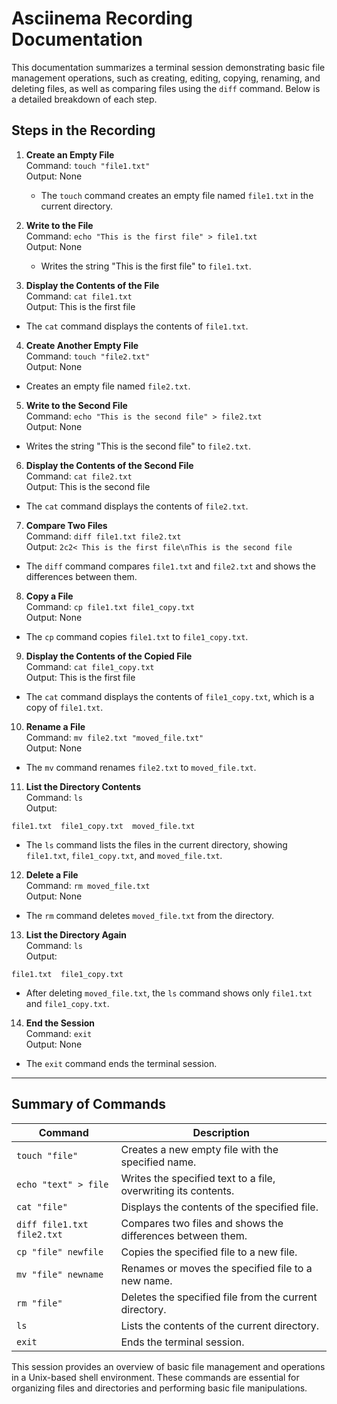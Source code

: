 # Asciinema Recording Documentation

This documentation summarizes a terminal session demonstrating basic file management operations, such as creating, editing, copying, renaming, and deleting files, as well as comparing files using the `diff` command. Below is a detailed breakdown of each step.

## Steps in the Recording

1. **Create an Empty File**  
   Command: `touch "file1.txt"`  
   Output: None  
   - The `touch` command creates an empty file named `file1.txt` in the current directory.

2. **Write to the File**  
   Command: `echo "This is the first file" > file1.txt`  
   Output: None  
   - Writes the string "This is the first file" to `file1.txt`.

3. **Display the Contents of the File**  
   Command: `cat file1.txt`  
   Output:  This is the first file
- The `cat` command displays the contents of `file1.txt`.

4. **Create Another Empty File**  
Command: `touch "file2.txt"`  
Output: None  
- Creates an empty file named `file2.txt`.

5. **Write to the Second File**  
Command: `echo "This is the second file" > file2.txt`  
Output: None  
- Writes the string "This is the second file" to `file2.txt`.

6. **Display the Contents of the Second File**  
Command: `cat file2.txt`  
Output:  This is the second file
- The `cat` command displays the contents of `file2.txt`.

7. **Compare Two Files**  
Command: `diff file1.txt file2.txt`  
Output:  `2c2< This is the first file\nThis is the second file`
- The `diff` command compares `file1.txt` and `file2.txt` and shows the differences between them.

8. **Copy a File**  
Command: `cp file1.txt file1_copy.txt`  
Output: None  
- The `cp` command copies `file1.txt` to `file1_copy.txt`.

9. **Display the Contents of the Copied File**  
Command: `cat file1_copy.txt`  
Output: This is the first file

- The `cat` command displays the contents of `file1_copy.txt`, which is a copy of `file1.txt`.

10. **Rename a File**  
 Command: `mv file2.txt "moved_file.txt"`  
 Output: None  
 - The `mv` command renames `file2.txt` to `moved_file.txt`.

11. **List the Directory Contents**  
 Command: `ls`  
 Output:  
 ```
 file1.txt  file1_copy.txt  moved_file.txt
 ```
 - The `ls` command lists the files in the current directory, showing `file1.txt`, `file1_copy.txt`, and `moved_file.txt`.

12. **Delete a File**  
 Command: `rm moved_file.txt`  
 Output: None  
 - The `rm` command deletes `moved_file.txt` from the directory.

13. **List the Directory Again**  
 Command: `ls`  
 Output:  
 ```
 file1.txt  file1_copy.txt
 ```
 - After deleting `moved_file.txt`, the `ls` command shows only `file1.txt` and `file1_copy.txt`.

14. **End the Session**  
 Command: `exit`  
 Output: None  
 - The `exit` command ends the terminal session.

---

## Summary of Commands

| Command                          | Description                                                        |
|----------------------------------|--------------------------------------------------------------------|
| `touch "file"`                   | Creates a new empty file with the specified name.                  |
| `echo "text" > file`             | Writes the specified text to a file, overwriting its contents.    |
| `cat "file"`                     | Displays the contents of the specified file.                       |
| `diff file1.txt file2.txt`       | Compares two files and shows the differences between them.         |
| `cp "file" newfile`              | Copies the specified file to a new file.                           |
| `mv "file" newname`              | Renames or moves the specified file to a new name.                 |
| `rm "file"`                      | Deletes the specified file from the current directory.            |
| `ls`                             | Lists the contents of the current directory.                      |
| `exit`                           | Ends the terminal session.                                        |

This session provides an overview of basic file management and operations in a Unix-based shell environment. These commands are essential for organizing files and directories and performing basic file manipulations.
